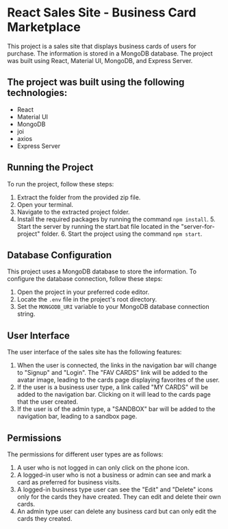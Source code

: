 # React Sales Site - Business Card Marketplace

This project is a sales site that displays business cards of users for purchase. The information is stored in a MongoDB database. The project was built using React, Material UI, MongoDB, and Express Server.




 ##  The project was built using the following technologies:

- React
- Material UI
- MongoDB
- joi
- axios
- Express Server


## Running the Project

To run the project, follow these steps:

1. Extract the folder from the provided zip file.
2. Open your terminal.
3. Navigate to the extracted project folder.
4. Install the required packages by running the command `npm install`. 5. Start the server by running the start.bat file located in the "server-for-project" folder. 6. Start the project using the command `npm start`.

## Database Configuration

This project uses a MongoDB database to store the information. To configure the database connection, follow these steps:

1. Open the project in your preferred code editor.
2. Locate the `.env` file in the project's root directory.
3. Set the `MONGODB_URI` variable to your MongoDB database connection string.

## User Interface

The user interface of the sales site has the following features:

1. When the user is connected, the links in the navigation bar will change to "Signup" and "Login". The "FAV CARDS" link will be added to the avatar image, leading to the cards page displaying favorites of the user.
2. If the user is a business user type, a link called "MY CARDS" will be added to the navigation bar. Clicking on it will lead to the cards page that the user created.
3. If the user is of the admin type, a "SANDBOX" bar will be added to the navigation bar, leading to a sandbox page.

## Permissions

The permissions for different user types are as follows:

1. A user who is not logged in can only click on the phone icon.
2. A logged-in user who is not a business or admin can see and mark a card as preferred for business visits.
3. A logged-in business type user can see the "Edit" and "Delete" icons only for the cards they have created. They can edit and delete their own cards.
4. An admin type user can delete any business card but can only edit the cards they created.
